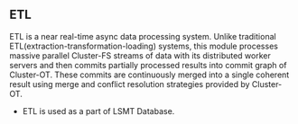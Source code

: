 ## ETL

ETL is a near real-time async data processing system. Unlike traditional ETL(extraction-transformation-loading) systems, 
this module processes massive parallel Cluster-FS streams of data with its distributed worker servers and then commits 
partially processed results into commit graph of Cluster-OT. These commits are continuously merged into a single coherent 
result using merge and conflict resolution strategies provided by Cluster-OT. 

* ETL is used as a part of LSMT Database.
